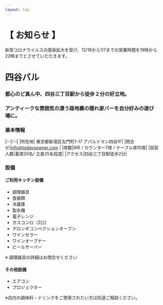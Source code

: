 ```yaml
---
layout: top
---
```


# 【 お知らせ 】
新型コロナウイルスの感染拡大を受け、12/18から1/7までの営業時間を19時から22時までとさせていただきます。

# 四谷バル

### 都心のど真ん中、四谷三丁目駅から徒歩２分の好立地。
### アンティークな雰囲気の漂う路地裏の隠れ家バーを自分好みの遊び場に。


### 基本情報

|:-:|:-:|
|所在地| 東京都新宿区左門町1-17 アパルトマン四谷1F|
|問合せ|info@todaysowner.com |
|席数|9坪 / カウンター7席 / テーブル席10席|
|収容人数|着席20名/ 立食25名程度|
|アクセス|四谷三丁目駅徒歩2分|

### 設備

#### ご利用キッチン設備

- 調理器具
- 食器類
- 冷蔵庫
- 製氷機
- 電子レンジ
- ガスコンロ（2口）
- デロンギコンベクションオーブン
- ワインセラー
- ワインオープナー
- ビールサーバー

※ 調理器具の詳細はお問合せください

#### その他設備

- エアコン
- プロジェクター

※店内の調味料・ドリンクをご使用されたい方は別途ご相談ください。




